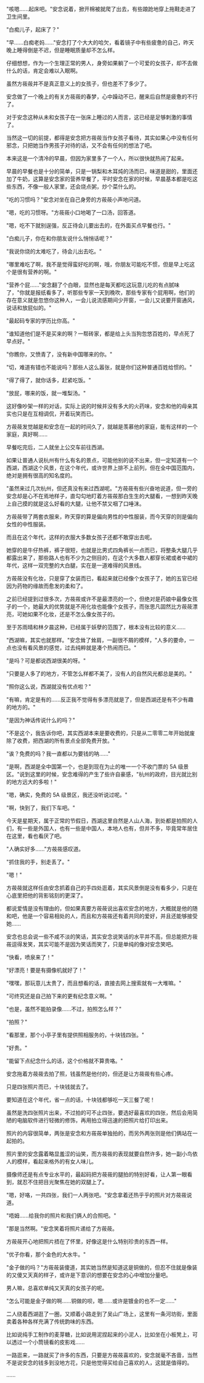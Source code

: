 <link rel="stylesheet" href="../../styles/text.css" />

"咳嗯......起床吧。"安念说着，掀开棉被就爬了出去，有些踉跄地穿上拖鞋走进了卫生间里。

"白痴儿子，起床了？"

"早......白痴老妈......"安念打了个大大的哈欠，看着镜子中有些疲惫的自己，昨天晚上睡得倒是不迟，但是睡眠质量却不怎么样。

仔细想想，作为一个生理正常的男人，身旁如果躺了一个可爱的女孩子，却不去做什么的话，肯定会难以入眠啊。

虽然方莜莜并不是真正意义上的女孩子，但也差不了多少了。

安念做了一个晚上的有关方莜莜的春梦，心中躁动不已，醒来后自然是疲惫的不行了。

对于安念这种从未和女孩子在一张床上睡过的人而言，这已经是足够刺激的事情了。

当然这一切的前提，都得是安念把方莜莜当作女孩子看待，其实如果心中没有任何邪念，只把她当作男孩子对待的话，又不会有任何的想法了吧。

本来这是一个清冷的早晨，但因为家里多了一个人，所以很快就热闹了起来。

早晨的早餐也是十分的简单，只是一锅梨和木耳炖的汤而已，味道是甜的，里面还加了牛奶，这算是安念家的营养早餐了，平时安念在家的时候，早晨基本都是吃这些东西，不像一般人家里，还会烧点粥，炒个菜什么的。

"吃的习惯吗？"安念对坐在自己身旁的方莜莜小声地问道。

"嗯，吃的习惯呀。"方莜莜小口地喝了一口汤，回答道。

"嗯，吃不下就别逞强，反正待会儿要出去的，在外面买点早餐也行。"

"白痴儿子，你在和你朋友说什么悄悄话呢？"

"我说你烧的太难吃了，待会儿出去吃。"

"哪里难吃了啊，我不是觉得蛮好吃的啊，哦，你朋友可能吃不惯，但是早上吃这个是很有营养的啊。"

"营养个屁......"安念翻了个白眼，显然也是每天都吃这玩意儿吃的有点腻味了，"你就是报纸看多了，听那些专家一天到晚吹，那些专家有个屁用啊，他们的存在意义就是忽悠你这种人，一会儿说流感期间少开窗，一会儿又说要开窗通风，说话和放屁似的。"

"最起码专家的学历比你高。"

"谁知道他们是不是买来的啊？一帮砖家，都是给上头当狗忽悠百姓的，早点死了早点好。"

"你瞧你，又愤青了，没有新中国哪来的你。"

"切，难道有错也不能说吗？那些人这么嚣张，就是你们这种普通百姓给惯的。"

"得了得了，就你话多，赶紧吃饭。"

"放屁，哪来的饭，就一堆梨汤。"

这好像吵架一样的对话，实际上说的时候并没有多大的火药味，安念和他的母亲其实也只是在互相调侃，开着玩笑而已。

方莜莜发觉越是和安念在一起的时间久了，就越是羡慕他的家庭，能有这样的一个家庭，真好啊......

早餐吃完后，二人就坐上公交车前往西湖。

如果让普通人说杭州有什么有名的景点，可能他别的说不出来，但一定知道有一个西湖，西湖这个风景，在这个年代，或许世界上排不上前列，但在全中国范围内，绝对是拥有很高的知名度的。

"虽然来过几次杭州，但还真没有来过西湖呢。"方莜莜有些兴奋地说道，但一旁的安念却是心不在焉地样子，直勾勾地盯着方莜莜那白生生的大腿看，一想到昨天晚上自己摸的就是这么好看的大腿，让他不禁又咽了口唾沫。

方莜莜带了两套衣服来，昨天穿的算是偏向男性的中性服装，而今天穿的则是偏向女性的中性服装。

而且在这个年代，这样的衣服大多数女孩子还都不敢穿出去呢。

她穿的是牛仔热裤，裤子很短，也就是比男式四角裤长一点而已，将整条大腿几乎都露出来了，那些路人也有不少为之侧目的，在这个大多数人都穿长裙或者中裙的年代，这样一双完整的大白腿，实在是一道难得的风景线。

方莜莜没有化妆，只是穿了女装而已，看起来就已经像个女孩子了，她的五官已经因为药物的缘故而愈发的柔和了。

之前已经提到过很多次，方莜莜或许不是最漂亮的一个，但绝对是药娘中最像女孩子的一个，她最大的优势就是不用化妆也能像个女孩子，而张思凡固然比方莜莜漂亮，可她如果不化妆，还是不怎么像女孩子的。

至于苏雨晴和林夕晨这种，已经属于妖孽的范围了，根本没有比较的意义......

"西湖嘛，其实也就那样。"安念耸了耸肩，一副很不屑的模样，"人多的要命，一点也没有看风景的感觉，过去纯粹就是凑个热闹而已。"

"是吗？可是都说西湖很美的呀。"

"只要是人多了的地方，不管怎么样都不美了，没有人的自然风光都总是美的。"

"照你这么说，西湖就没有优点啦？"

"有嘛，肯定是有的......反正我不觉得有多漂亮就是了，但是西湖还是有不少有趣的地方的。"

"是因为神话传说什么的吗？"

"不是这个，我告诉你吧，其实西湖本来是要收费的，只是从二零零二年开始就废除了收费，把西湖的所有景点全部免费开放。"

"诶？免费的吗？我一直都以为要钱的呐......"

"是啊，西湖是全中国第一个，也是到现在为止的唯一一个不收门票的 5A 级景区。"说到这里的时候，安念难得的产生了些许自豪感，"杭州的政府，目光就比别的地方远大的多啦！"

"嗯，确实，免费的 5A 级景区，我还没听说过呢。"

"啊，快到了，我们下车吧。"

今天是星期天，属于正常的节假日，西湖这里自然是人山人海，到处都是拍照的人们，有一些是外国人，也有一些是中国人，本地人也有，但并不多，毕竟常年居住在这里，看也看厌了吧。

"人确实好多......"方莜莜感叹道。

"抓住我的手，别走丢了。"

"嗯！"

方莜莜就这样任由安念抓着自己的手四处逛着，其实风景倒是没有看多少，只是在心底里把他的背影铭刻的更深了。

都说爱情是没有理由的，但如果真要方莜莜说出喜欢安念的地方，大概就是他的随和吧，他是一个容易相处的人，而且和方莜莜还有着共同的爱好，并且还能够接受她......

安念也总会说一些不咸不淡的笑话，其实安念说笑话的水平并不高，但总能把方莜莜逗得发笑，其实可能不是因为笑话而笑了，只是单纯的像对安念笑吧。

"快看，喷泉来了！"

"好漂亮！要是有摄像机就好了！"

"嘿嘿，那玩意儿太贵了，而且想看的话，直接去网上搜索就有一大堆嘛。"

"可终究还是自己拍下来的更有纪念意义啊。"

"也是，虽然不能拍录像......不过，拍照怎么样？"

"拍照？"

"看那里，那个小亭子里有提供照相服务的，十块钱四张。"

"好贵。"

"能留下点纪念什么的话，这个价格就不算贵咯。"

安念拖着方莜莜去拍了照，钱虽然是他付的，但还是让方莜莜有些心疼。

只是四张照片而已，十块钱就去了。

要知道在这个年代，省一点的话，十块钱都够吃一天三餐了呢！

虽然是洗四张照片出来，不过拍的可不止四张，要选好最喜欢的四张，然后会用简陋的电脑软件进行轻微的修饰，再用拍立得迅速的把照片给打印出来。

照片的内容很简单，两张是安念和方莜莜单独拍的，而另外两张则是他们俩站在一起拍的。

照片里的安念露着略显羞涩的讪笑，而方莜莜的表现就要自然许多，她一副小鸟依人的模样，看起来格外的有女人味儿。

摄像师还是有点专业水平的，最起码把方莜莜的腿拍的特别好看，让人第一眼看到，就忍不住把目光聚焦在她的双腿上了。

"嗯，好咯，一共四张，我们一人两张吧。"安念拿着还热乎乎的照片对方莜莜说道。

"唔姆......给我你的照片和我们俩人的合照吧。"

"那是当然啊。"安念笑着将照片递给了方莜莜。

方莜莜开心地把照片捂在了怀里，好像这是什么特别珍贵的东西一样。

"优子你看，那个金色的大水牛。"

"金子做的吗？"方莜莜装傻道，其实她当然是知道这是铜做的，但忍不住就是像装的又傻又天真的样子，或许是下意识的想要在安念的心中增加分量吧。

男人嘛，总喜欢单纯又天真的女孩子的呢。

"怎么可能是金子做的啊......铜做的呗，嗯......或许是镀金的也不一定......"

二人绕着西湖逛了一圈，又顺着小路走到了吴山广场上，这里有一条河坊街，里面卖着各种各样充满了传统韵味的东西。

比如说纯手工制作的麦芽糖，比如说用泥捏起来的小泥人，比如坐在小板凳上，可以透过一个小筒镜看的皮影戏......

一路逛来，一路就买了许多的东西，只要是方莜莜喜欢的，安念就毫不吝啬，当然不是说安念的钱多到没地方花，只是他觉得买给自己喜欢的人，这就是值得的。

......
